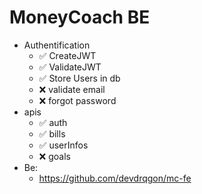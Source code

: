 # MoneyCoach  BE



+ Authentification
  + :white_check_mark: CreateJWT
  + :white_check_mark: ValidateJWT
  + :white_check_mark: Store Users in db 
  + :x: validate email
  + :x: forgot password 
+ apis
  + :white_check_mark: auth
  + :white_check_mark: bills
  + :white_check_mark:  userInfos
  + :x: goals
+ Be: 
  + https://github.com/devdrqgon/mc-fe
